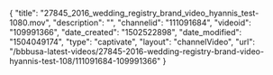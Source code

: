 {
    "title": "27845_2016_wedding_registry_brand_video_hyannis_test-1080.mov",
    "description": "",
    "channelid": "111091684",
    "videoid": "109991366",
    "date_created": "1502522898",
    "date_modified": "1504049174",
    "type": "captivate",
    "layout": "channelVideo",
    "url": "\/bbbusa-latest-videos\/27845-2016-wedding-registry-brand-video-hyannis-test-108\/111091684-109991366"
}